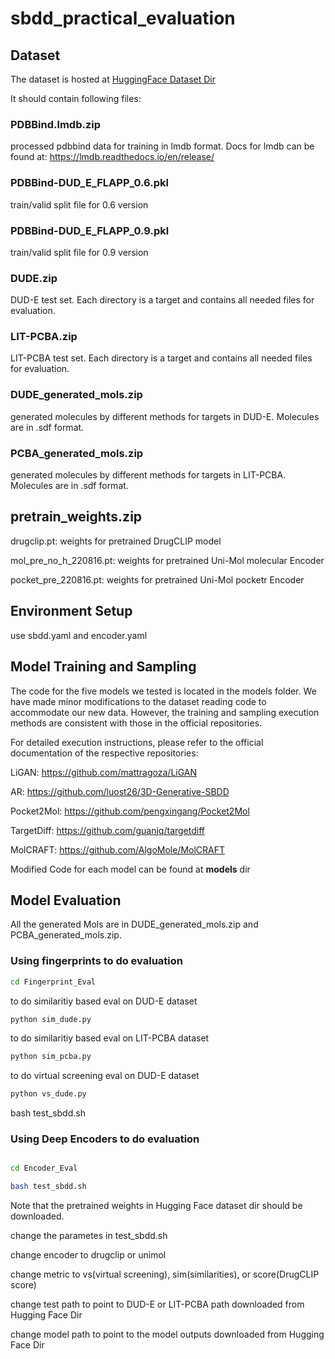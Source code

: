 # sbdd_practical_evaluation


## Dataset

The dataset is hosted at [HuggingFace Dataset Dir](https://huggingface.co/datasets/bgao95/Practical_SBDD)

It should contain following files:
### PDBBind.lmdb.zip

processed pdbbind data for training in lmdb format. Docs for lmdb can be found at: https://lmdb.readthedocs.io/en/release/

### PDBBind-DUD_E_FLAPP_0.6.pkl

train/valid split file for 0.6 version

### PDBBind-DUD_E_FLAPP_0.9.pkl

train/valid  split file for 0.9 version

### DUDE.zip

DUD-E test set. Each directory is a target and contains all needed files for evaluation.

### LIT-PCBA.zip

LIT-PCBA test set. Each directory is a target and contains all needed files for evaluation.

### DUDE_generated_mols.zip

generated molecules by different methods for targets in DUD-E. Molecules are in .sdf format.

### PCBA_generated_mols.zip

generated molecules by different methods for targets in LIT-PCBA. Molecules are in .sdf format.

## pretrain_weights.zip

drugclip.pt: weights for pretrained DrugCLIP model

mol_pre_no_h_220816.pt: weights for pretrained Uni-Mol molecular Encoder

pocket_pre_220816.pt: weights for pretrained Uni-Mol pocketr Encoder


## Environment Setup

use sbdd.yaml and encoder.yaml


## Model Training and Sampling

The code for the five models we tested is located in the models folder. We have made minor modifications to the dataset reading code to accommodate our new data. However, the training and sampling execution methods are consistent with those in the official repositories. 

For detailed execution instructions, please refer to the official documentation of the respective repositories:

LiGAN: https://github.com/mattragoza/LiGAN

AR: https://github.com/luost26/3D-Generative-SBDD

Pocket2Mol: https://github.com/pengxingang/Pocket2Mol

TargetDiff: https://github.com/guanjq/targetdiff

MolCRAFT: https://github.com/AlgoMole/MolCRAFT

Modified Code for each model can be found at **models** dir



## Model Evaluation

All the generated Mols are in DUDE_generated_mols.zip and PCBA_generated_mols.zip. 


### Using fingerprints to do evaluation

```bash
cd Fingerprint_Eval
```

to do similaritiy based eval on DUD-E dataset

```bash
python sim_dude.py
```

to do similaritiy based eval on LIT-PCBA dataset

```bash
python sim_pcba.py
```

to do virtual screening eval on DUD-E dataset

```bash
python vs_dude.py
```





bash test_sbdd.sh




### Using Deep Encoders to do evaluation

```bash

cd Encoder_Eval

bash test_sbdd.sh

```

Note that the pretrained weights in Hugging Face dataset dir should be downloaded.

change the parametes in test_sbdd.sh

change encoder to drugclip or unimol

change metric to vs(virtual screening), sim(similarities), or score(DrugCLIP score)

change test path to point to DUD-E or LIT-PCBA path downloaded from Hugging Face Dir

change model path to point to the model outputs downloaded from Hugging Face Dir









